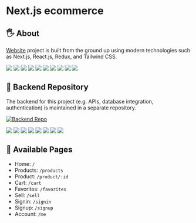 # Next.js ecommerce
## 🖐️ About
[Website](https://mamolio.vercel.app/) project is built from the ground up using modern technologies such as Next.js, React.js, Redux, and Tailwind CSS.

<div>
  <img src="https://img.shields.io/badge/-TypeScript-2c3e50.svg?logo=typescript&style=flat">
  <img src="https://img.shields.io/badge/-Next.js-2c3e50.svg?logo=next.js&style=flat">
  <img src="https://img.shields.io/badge/-React.js-2c3e50.svg?logo=react&style=flat">
  <img src="https://img.shields.io/badge/-Redux-2c3e50.svg?logo=redux&style=flat">
  <img src="https://img.shields.io/badge/-HTML5-2c3e50.svg?logo=html5&style=flat">
  <img src="https://img.shields.io/badge/-CSS3-2c3e50.svg?logo=css3&style=flat">
  <img src="https://img.shields.io/badge/-Tailwind CSS-2c3e50.svg?logo=tailwindcss&style=flat">
  <img src="https://img.shields.io/badge/-PWA-2c3e50.svg?logo=pwa&style=flat">
  <img src="https://img.shields.io/badge/-Stripe-2c3e50.svg?logo=stripe&style=flat">
  <img src="https://img.shields.io/badge/-Vercel-2c3e50.svg?logo=vercel&style=flat">
</div>

## 🔗 Backend Repository  
The backend for this project (e.g. APIs, database integration, authentication) is maintained in a separate repository.

[![Backend Repo](https://img.shields.io/badge/Backend-GitHub-2c3e50?logo=github&style=for-the-badge)](https://github.com/marwanzaky/nest-ecommerce-api)

<div>
  <img src="https://img.shields.io/badge/-Swagger-2c3e50.svg?logo=swagger&style=flat">
  <img src="https://img.shields.io/badge/-TypeScript-2c3e50.svg?logo=typescript&style=flat">
  <img src="https://img.shields.io/badge/-Nest.js-2c3e50.svg?logo=nestjs&style=flat">
  <img src="https://img.shields.io/badge/-Node.js-2c3e50.svg?logo=node.js&style=flat">
  <img src="https://img.shields.io/badge/-Express.js-2c3e50.svg?logo=express&style=flat">
  <img src="https://img.shields.io/badge/-MongoDB-2c3e50.svg?logo=mongodb&style=flat">
  <img src="https://img.shields.io/badge/-JWT-2c3e50.svg?logo=JSON%20web%20tokens&style=flat">
  <img src="https://img.shields.io/badge/-Stripe-2c3e50.svg?logo=stripe&style=flat">
</div>

## 📃 Available Pages
- Home: `/`
- Products: `/products`
- Product: `/product/:id`
- Cart: `/cart`
- Favorites: `/favorites`
- Sell: `/sell`
- Signin: `/signin`
- Signup: `/signup`
- Account: `/me`
